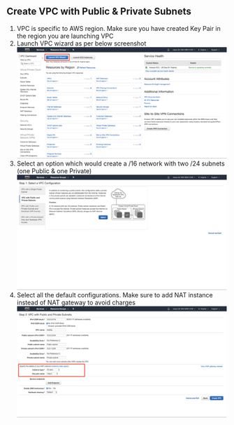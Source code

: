 ## Create VPC with Public & Private Subnets

1. VPC is specific to AWS region. Make sure you have created Key Pair in the region you are launching VPC
2. Launch VPC wizard as per below screenshot
   ![VPC wizard](../Resources/Launch&#32;VPC&#32;Wizard.png)
3. Select an option which would create a /16 network with two /24 subnets (one Public & one Private)
   ![VPC options](../Resources/VPC&#32;Options.png)
4. Select all the default configurations. Make sure to add NAT instance instead of NAT gateway to avoid charges
   ![VPC configurations](../Resources/VPC&#32;Configurations.png)